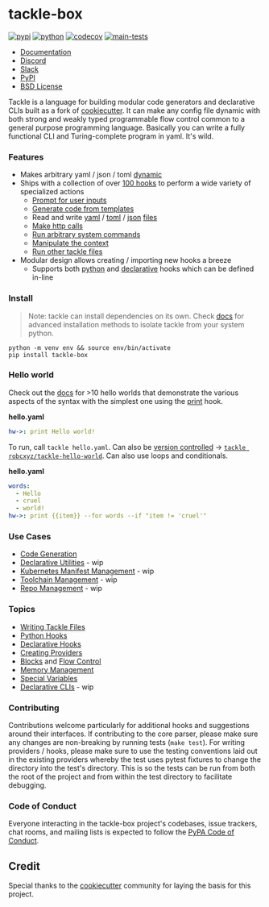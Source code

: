 # tackle-box

[![pypi](https://img.shields.io/pypi/v/tackle-box.svg)](https://pypi.python.org/pypi/tackle-box)
[![python](https://img.shields.io/pypi/pyversions/tackle-box.svg)](https://pypi.python.org/pypi/tackle-box)
[![codecov](https://codecov.io/gh/robcxyz/tackle-box/branch/main/graphs/badge.svg?branch=main)](https://codecov.io/github/robcxyz/tackle-box?branch=main)
[![main-tests](https://github.com/robcxyz/tackle-box/actions/workflows/main.yml/badge.svg)](https://github.com/robcxyz/tackle-box/actions)

[//]: # (<img align="right" width="80" height="80" src="https://raw.githubusercontent.com/akarsh/akarsh-seggemu-resume/master/akarsh%20seggemu%20resume/Assets/Assets.xcassets/AppIcon.appiconset/Icon-App-60x60%403x.png" alt="Resume application project app icon">)

* [Documentation](https://robcxyz.github.io/tackle-box)
* [Discord](https://discord.gg/7uVUfUVD7K)
* [Slack](https://join.slack.com/t/slack-y748219/shared_invite/zt-1cqreswyd-5qDBE53QlY97mQOI6DhcKw)
* [PyPI](https://pypi.org/project/tackle-box/)
* [BSD License](LICENSE)

Tackle is a language for building modular code generators and declarative CLIs built as a fork of [cookiecutter](https://github.com/cookiecutter/cookiecutter). It can make any config file dynamic with both strong and weakly typed programmable flow control common to a general purpose programming language. Basically you can write a fully functional CLI and Turing-complete program in yaml. It's wild.

### Features

- Makes arbitrary yaml / json / toml [dynamic](https://robcxyz.github.io/tackle-box/hook-methods/)
- Ships with a collection of over [100 hooks](https://robcxyz.github.io/tackle-box) to perform a wide variety of specialized actions
  - [Prompt for user inputs](https://robcxyz.github.io/tackle-box)
  - [Generate code from templates](https://robcxyz.github.io/tackle-box/providers/Prompts/)
  - Read and write [yaml](https://robcxyz.github.io/tackle-box/providers/Yaml/) / [toml](https://robcxyz.github.io/tackle-box/providers/Toml/) / [json](https://robcxyz.github.io/tackle-box/providers/Json/) [files](https://robcxyz.github.io/tackle-box/providers/Files/)
  - [Make http calls](https://robcxyz.github.io/tackle-box/providers/Web/)
  - [Run arbitrary system commands](https://robcxyz.github.io/tackle-box/providers/Command/)
  - [Manipulate the context](https://robcxyz.github.io/tackle-box/providers/Context/)
  - [Run other tackle files](https://robcxyz.github.io/tackle-box/providers/Tackle/tackle/)
- Modular design allows creating / importing new hooks a breeze
  - Supports both [python](https://robcxyz.github.io/tackle-box/python-hooks/) and [declarative](https://robcxyz.github.io/tackle-box/declarative-hooks/) hooks which can be defined in-line

### Install

> Note: tackle can install dependencies on its own. Check [docs](https://robcxyz.github.io/tackle-box/installation#best-installation-method) for advanced installation methods to isolate tackle from your system python.

```shell
python -m venv env && source env/bin/activate
pip install tackle-box
```

### Hello world

Check out the [docs](https://robcxyz.github.io/tackle-box/hello-worlds/) for >10 hello worlds that demonstrate the various aspects of the syntax with the simplest one using the [print](https://robcxyz.github.io/tackle-box/providers/Console/print/) hook.

**hello.yaml**
```yaml
hw->: print Hello world!
```

To run, call `tackle hello.yaml`. Can also be [version controlled](https://robcxyz.github.io/tackle-box/creating-providers/) -> [`tackle robcxyz/tackle-hello-world`](https://github.com/robcxyz/tackle-hello-world). Can also use loops and conditionals.

**hello.yaml**
```yaml
words:
  - Hello
  - cruel
  - world!
hw->: print {{item}} --for words --if "item != 'cruel'"
```

### Use Cases

- [Code Generation](https://robcxyz.github.io/tackle-box/tutorials/code-generation/)
- [Declarative Utilities]() - wip
- [Kubernetes Manifest Management]() - wip
- [Toolchain Management]() - wip
- [Repo Management]() - wip

### Topics
- [Writing Tackle Files](https://robcxyz.github.io/tackle-box/writing-tackle-files/)
- [Python Hooks](https://robcxyz.github.io/tackle-box/python-hooks/)
- [Declarative Hooks](https://robcxyz.github.io/tackle-box/declarative-hooks/)
- [Creating Providers](https://robcxyz.github.io/tackle-box/creating-providers/)
- [Blocks](https://robcxyz.github.io/tackle-box/writing-tackle-files/#blocks) and [Flow Control](https://robcxyz.github.io/tackle-box/hook-methods/)
- [Memory Management](https://robcxyz.github.io/tackle-box/memory-management/)
- [Special Variables](https://robcxyz.github.io/tackle-box/special-variables/)
- [Declarative CLIs]() - wip

### Contributing

Contributions welcome particularly for additional hooks and suggestions around their interfaces. If contributing to the core parser, please make sure any changes are non-breaking by running tests (`make test`). For writing providers / hooks, please make sure to use the testing conventions laid out in the existing providers whereby the test uses pytest fixtures to change the directory into the test's directory.  This is so the tests can be run from both the root of the project and from within the test directory to facilitate debugging.

### Code of Conduct

Everyone interacting in the tackle-box project's codebases, issue trackers, chat rooms, and mailing lists is expected to follow the [PyPA Code of Conduct](https://www.pypa.io/en/latest/code-of-conduct/).

## Credit

Special thanks to the [cookiecutter](https://github.com/cookiecutter/cookiecutter) community for laying the basis for this project.
